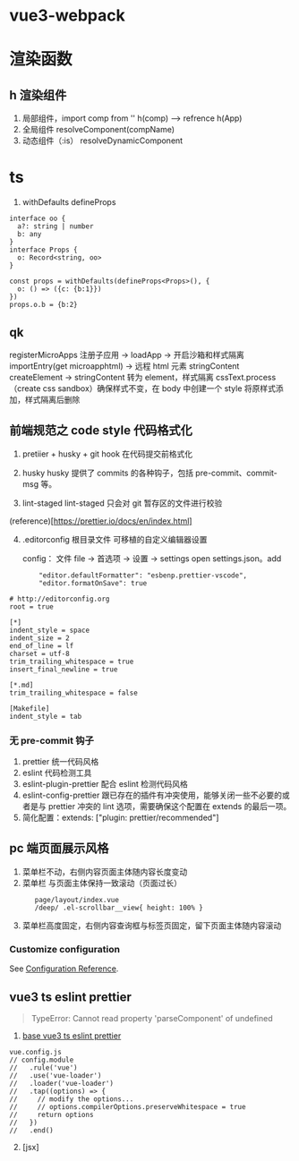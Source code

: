 <!--
 * @Descripttion:
 * @version:
 * @Author: wangjie
 * @Date: 2021-09-10 14:30:17
 * @LastEditors: wangjie
 * @LastEditTime: 2021-10-27 15:55:31
-->

# vue3-webpack

# 渲染函数

## h 渲染组件

1. 局部组件，import comp from '' h(comp) --> refrence h(App)
1. 全局组件 resolveComponent(compName)
1. 动态组件（:is） resolveDynamicComponent

# ts

1. withDefaults defineProps

```
interface oo {
  a?: string | number
  b: any
}
interface Props {
  o: Record<string, oo>
}

const props = withDefaults(defineProps<Props>(), {
  o: () => ({c: {b:1}})
})
props.o.b = {b:2}
```

## qk

registerMicroApps 注册子应用
->
loadApp -> 开启沙箱和样式隔离
importEntry(get microapphtml) -> 远程 html 元素 stringContent
createElement -> stringContent 转为 element，样式隔离
cssText.process（create css sandbox）确保样式不变，在 body 中创建一个 style 将原样式添加，样式隔离后删除

## 前端规范之 code style 代码格式化

1. pretiier + husky + git hook 在代码提交前格式化

2. husky
   husky 提供了 commits 的各种钩子，包括 pre-commit、commit-msg 等。

3. lint-staged
   lint-staged 只会对 git 暂存区的文件进行校验

(reference)[https://prettier.io/docs/en/index.html]

4. .editorconfig 根目录文件
   可移植的自定义编辑器设置

   config：
   文件 file -> 首选项 -> 设置 -> settings open settings.json。add

   ```
       "editor.defaultFormatter": "esbenp.prettier-vscode",
       "editor.formatOnSave": true
   ```

```
# http://editorconfig.org
root = true

[*]
indent_style = space
indent_size = 2
end_of_line = lf
charset = utf-8
trim_trailing_whitespace = true
insert_final_newline = true

[*.md]
trim_trailing_whitespace = false

[Makefile]
indent_style = tab
```

### 无 pre-commit 钩子

1. prettier 统一代码风格
2. eslint 代码检测工具
3. eslint-plugin-prettier 配合 eslint 检测代码风格
4. eslint-config-prettier 跟已存在的插件有冲突使用，能够关闭一些不必要的或者是与 prettier 冲突的 lint 选项，需要确保这个配置在 extends 的最后一项。
5. 简化配置：extends: ["plugin: prettier/recommended"]

## pc 端页面展示风格

1. 菜单栏不动，右侧内容页面主体随内容长度变动
2. 菜单栏 与页面主体保持一致滚动（页面过长）
   ```
      page/layout/index.vue
      /deep/ .el-scrollbar__view{ height: 100% }
   ```
3. 菜单栏高度固定，右侧内容查询框与标签页固定，留下页面主体随内容滚动

### Customize configuration

See [Configuration Reference](https://cli.vuejs.org/config/).

## vue3 ts eslint prettier

> TypeError: Cannot read property 'parseComponent' of undefined

1. [base vue3 ts eslint prettier](https://juejin.cn/post/6980276106716774407)

```
vue.config.js
// config.module
//   .rule('vue')
//   .use('vue-loader')
//   .loader('vue-loader')
//   .tap((options) => {
//     // modify the options...
//     // options.compilerOptions.preserveWhitespace = true
//     return options
//   })
//   .end()
```

2. [jsx]
